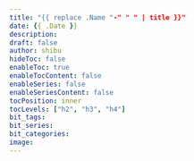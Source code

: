 ```yaml
---
title: "{{ replace .Name "-" " " | title }}"
date: {{ .Date }}
description:
draft: false
author: shibu
hideToc: false
enableToc: true
enableTocContent: false
enableSeries: false
enableSeriesContent: false
tocPosition: inner
tocLevels: ["h2", "h3", "h4"]
bit_tags:
bit_series:
bit_categories:
image:
---
```

